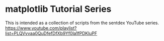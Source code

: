 # matplotlib Tutorial Series
This is intended as a collection of scripts from the sentdex YouTube series.
https://www.youtube.com/playlist?list=PLQVvvaa0QuDfefDfXb9Yf0la1fPDKluPF
